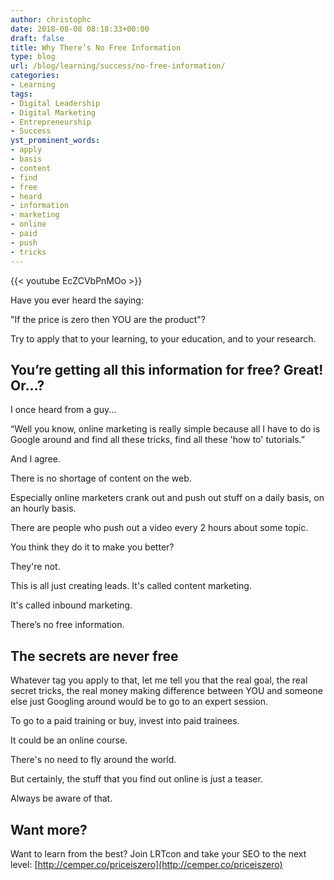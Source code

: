 ```yaml
---
author: christophc
date: 2018-08-08 08:18:33+00:00
draft: false
title: Why There’s No Free Information
type: blog
url: /blog/learning/success/no-free-information/
categories:
- Learning
tags:
- Digital Leadership
- Digital Marketing
- Entrepreneurship
- Success
yst_prominent_words:
- apply
- basis
- content
- find
- free
- heard
- information
- marketing
- online
- paid
- push
- tricks
---
```


{{< youtube EcZCVbPnMOo >}}

Have you ever heard the saying:

"If the price is zero then YOU are the product"?

Try to apply that to your learning, to your education, and to your research.


## You’re getting all this information for free? Great! Or…?


I once heard from a guy...

“Well you know, online marketing is really simple because all I have to do is Google around and find all these tricks, find all these 'how to' tutorials.”

And I agree.

There is no shortage of content on the web.

Especially online marketers crank out and push out stuff on a daily basis, on an hourly basis.

There are people who push out a video every 2 hours about some topic.

You think they do it to make you better?

They're not.

This is all just creating leads. It's called content marketing.

It's called inbound marketing.

There’s no free information.


## The secrets are never free


Whatever tag you apply to that, let me tell you that the real goal, the real secret tricks, the real money making difference between YOU and someone else just Googling around would be to go to an expert session.

To go to a paid training or buy, invest into paid trainees.

It could be an online course.

There's no need to fly around the world.

But certainly, the stuff that you find out online is just a teaser.

Always be aware of that.


## Want more?


Want to learn from the best? Join LRTcon and take your SEO to the next level: [http://cemper.co/priceiszero](http://cemper.co/priceiszero)
